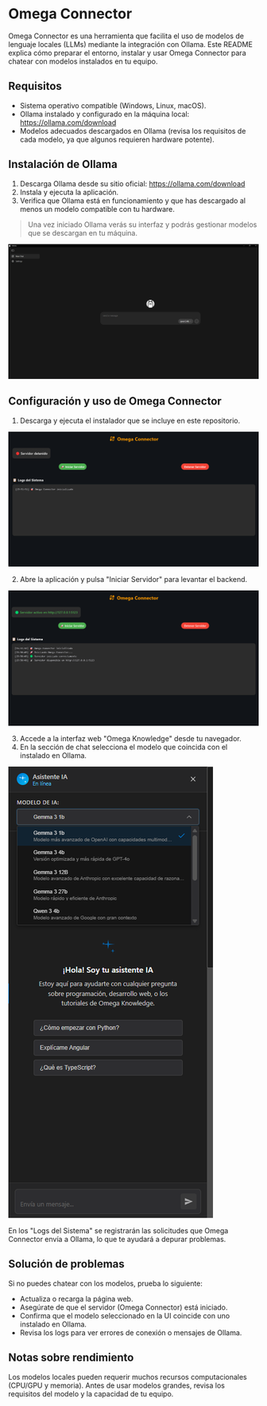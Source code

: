# Omega Connector

Omega Connector es una herramienta que facilita el uso de modelos de lenguaje locales (LLMs) mediante la integración con Ollama. Este README explica cómo preparar el entorno, instalar y usar Omega Connector para chatear con modelos instalados en tu equipo.

## Requisitos

- Sistema operativo compatible (Windows, Linux, macOS).
- Ollama instalado y configurado en la máquina local: https://ollama.com/download
- Modelos adecuados descargados en Ollama (revisa los requisitos de cada modelo, ya que algunos requieren hardware potente).

## Instalación de Ollama

1. Descarga Ollama desde su sitio oficial: https://ollama.com/download
2. Instala y ejecuta la aplicación.
3. Verifica que Ollama está en funcionamiento y que has descargado al menos un modelo compatible con tu hardware.

> Una vez iniciado Ollama verás su interfaz y podrás gestionar modelos que se descargan en tu máquina.
> 
![img_1.png](img_1.png)
## Configuración y uso de Omega Connector

1. Descarga y ejecuta el instalador que se incluye en este repositorio.



![img_2.png](img_2.png)

2. Abre la aplicación y pulsa "Iniciar Servidor" para levantar el backend.

![img_3.png](img_3.png)

3. Accede a la interfaz web "Omega Knowledge" desde tu navegador.
4. En la sección de chat selecciona el modelo que coincida con el instalado en Ollama.

![img_4.png](img_4.png)

En los "Logs del Sistema" se registrarán las solicitudes que Omega Connector envía a Ollama, lo que te ayudará a depurar problemas.

## Solución de problemas

Si no puedes chatear con los modelos, prueba lo siguiente:

- Actualiza o recarga la página web.
- Asegúrate de que el servidor (Omega Connector) está iniciado.
- Confirma que el modelo seleccionado en la UI coincide con uno instalado en Ollama.
- Revisa los logs para ver errores de conexión o mensajes de Ollama.

## Notas sobre rendimiento

Los modelos locales pueden requerir muchos recursos computacionales (CPU/GPU y memoria). Antes de usar modelos grandes, revisa los requisitos del modelo y la capacidad de tu equipo.

